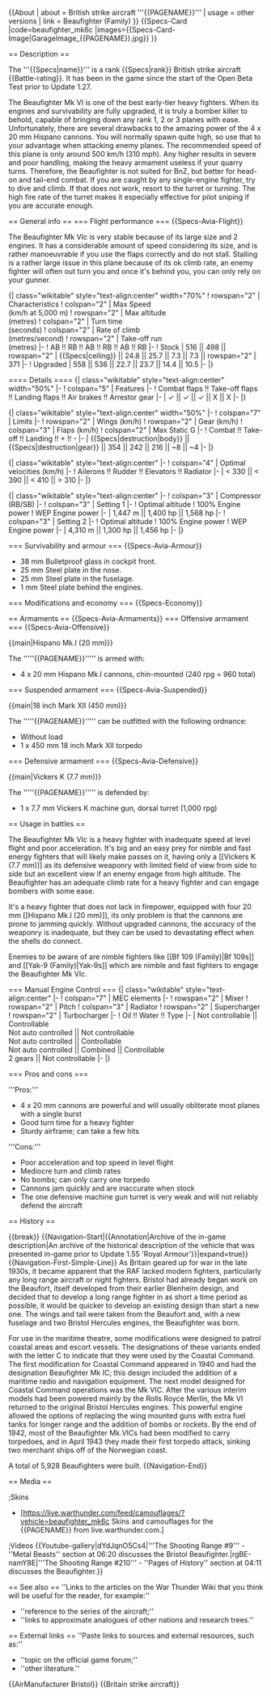{{About
| about = British strike aircraft '''{{PAGENAME}}'''
| usage = other versions
| link = Beaufighter (Family)
}}
{{Specs-Card
|code=beaufighter_mk6c
|images={{Specs-Card-Image|GarageImage_{{PAGENAME}}.jpg}}
}}

== Description ==

<!-- ''In the description, the first part should be about the history of and the creation and combat usage of the aircraft, as well as its key features. In the second part, tell the reader about the aircraft in the game. Insert a screenshot of the vehicle, so that if the novice player does not remember the vehicle by name, he will immediately understand what kind of vehicle the article is talking about.'' -->

The '''{{Specs|name}}''' is a rank {{Specs|rank}} British strike aircraft {{Battle-rating}}. It has been in the game since the start of the Open Beta Test prior to Update 1.27.

The Beaufighter Mk VI is one of the best early-tier heavy fighters. When its engines and survivability are fully upgraded, it is truly a bomber killer to behold, capable of bringing down any rank 1, 2 or 3 planes with ease. Unfortunately, there are several drawbacks to the amazing power of the 4 x 20 mm Hispano cannons. You will normally spawn quite high, so use that to your advantage when attacking enemy planes. The recommended speed of this plane is only around 500 km/h (310 mph). Any higher results in severe and poor handling, making the heavy armament useless if your quarry turns. Therefore, the Beaufighter is not suited for BnZ, but better for head-on and tail-end combat. If you are caught by any single-engine fighter, try to dive and climb. If that does not work, resort to the turret or turning. The high fire rate of the turret makes it especially effective for pilot sniping if you are accurate enough.

== General info ==
=== Flight performance ===
{{Specs-Avia-Flight}}

<!-- ''Describe how the aircraft behaves in the air. Speed, manoeuvrability, acceleration and allowable loads - these are the most important characteristics of the vehicle.'' -->

The Beaufighter Mk VIc is very stable because of its large size and 2 engines. It has a considerable amount of speed considering its size, and is rather manoeuvrable if you use the flaps correctly and do not stall. Stalling is a rather large issue in this plane because of its ok climb rate, an enemy fighter will often out turn you and once it's behind you, you can only rely on your gunner.

{| class="wikitable" style="text-align:center" width="70%"
! rowspan="2" | Characteristics
! colspan="2" | Max Speed<br>(km/h at 5,000 m)
! rowspan="2" | Max altitude<br>(metres)
! colspan="2" | Turn time<br>(seconds)
! colspan="2" | Rate of climb<br>(metres/second)
! rowspan="2" | Take-off run<br>(metres)
|-
! AB !! RB !! AB !! RB !! AB !! RB
|-
! Stock
| 516 || 498 || rowspan="2" | {{Specs|ceiling}} || 24.8 || 25.7 || 7.3 || 7.3 || rowspan="2" | 371
|-
! Upgraded
| 558 || 536 || 22.7 || 23.7 || 14.4 || 10.5
|-
|}

==== Details ====
{| class="wikitable" style="text-align:center" width="50%"
|-
! colspan="5" | Features
|-
! Combat flaps !! Take-off flaps !! Landing flaps !! Air brakes !! Arrestor gear
|-
| ✓ || ✓ || ✓ || X || X <!-- ✓ -->
|-
|}

{| class="wikitable" style="text-align:center" width="50%"
|-
! colspan="7" | Limits
|-
! rowspan="2" | Wings (km/h)
! rowspan="2" | Gear (km/h)
! colspan="3" | Flaps (km/h)
! colspan="2" | Max Static G
|-
! Combat !! Take-off !! Landing !! + !! -
|-
| {{Specs|destruction|body}} || {{Specs|destruction|gear}} || 354 || 242 || 216 || ~8 || ~4
|-
|}

{| class="wikitable" style="text-align:center"
|-
! colspan="4" | Optimal velocities (km/h)
|-
! Ailerons !! Rudder !! Elevators !! Radiator
|-
| < 330 || < 390 || < 410 || > 310
|-
|}

{| class="wikitable" style="text-align:center"
|-
! colspan="3" | Compressor (RB/SB)
|-
! colspan="3" | Setting 1
|-
! Optimal altitude
! 100% Engine power
! WEP Engine power
|-
| 1,447 m || 1,400 hp || 1,568 hp
|-
! colspan="3" | Setting 2
|-
! Optimal altitude
! 100% Engine power
! WEP Engine power
|-
| 4,310 m || 1,300 hp || 1,456 hp
|-
|}

=== Survivability and armour ===
{{Specs-Avia-Armour}}

<!-- ''Examine the survivability of the aircraft. Note how vulnerable the structure is and how secure the pilot is, whether the fuel tanks are armoured, etc. Describe the armour, if there is any, and also mention the vulnerability of other critical aircraft systems.'' -->

- 38 mm Bulletproof glass in cockpit front.
- 25 mm Steel plate in the nose.
- 25 mm Steel plate in the fuselage.
- 1 mm Steel plate behind the engines.

=== Modifications and economy ===
{{Specs-Economy}}

== Armaments ==
{{Specs-Avia-Armaments}}
=== Offensive armament ===
{{Specs-Avia-Offensive}}

<!-- ''Describe the offensive armament of the aircraft, if any. Describe how effective the cannons and machine guns are in a battle, and also what belts or drums are better to use. If there is no offensive weaponry, delete this subsection.'' -->

{{main|Hispano Mk.I (20 mm)}}

The '''''{{PAGENAME}}''''' is armed with:

- 4 x 20 mm Hispano Mk.I cannons, chin-mounted (240 rpg = 960 total)

=== Suspended armament ===
{{Specs-Avia-Suspended}}

<!-- ''Describe the aircraft's suspended armament: additional cannons under the wings, bombs, rockets and torpedoes. This section is especially important for bombers and attackers. If there is no suspended weaponry remove this subsection.'' -->

{{main|18 inch Mark XII (450 mm)}}

The '''''{{PAGENAME}}''''' can be outfitted with the following ordnance:

- Without load
- 1 x 450 mm 18 inch Mark XII torpedo

=== Defensive armament ===
{{Specs-Avia-Defensive}}

<!-- ''Defensive armament with turret machine guns or cannons, crewed by gunners. Examine the number of gunners and what belts or drums are better to use. If defensive weaponry is not available, remove this subsection.'' -->

{{main|Vickers K (7.7 mm)}}

The '''''{{PAGENAME}}''''' is defended by:

- 1 x 7.7 mm Vickers K machine gun, dorsal turret (1,000 rpg)

== Usage in battles ==

<!-- ''Describe the tactics of playing in the aircraft, the features of using aircraft in a team and advice on tactics. Refrain from creating a "guide" - do not impose a single point of view, but instead, give the reader food for thought. Examine the most dangerous enemies and give recommendations on fighting them. If necessary, note the specifics of the game in different modes (AB, RB, SB).'' -->

The Beaufighter Mk VIc is a heavy fighter with inadequate speed at level flight and poor acceleration. It's big and an easy prey for nimble and fast energy fighters that will likely make passes on it, having only a [[Vickers K (7.7 mm)]] as its defensive weaponry with limited field of view from side to side but an excellent view if an enemy engage from high altitude. The Beaufighter has an adequate climb rate for a heavy fighter and can engage bombers with some ease.

It's a heavy fighter that does not lack in firepower, equipped with four 20 mm [[Hispano Mk.I (20 mm)]], its only problem is that the cannons are prone to jamming quickly. Without upgraded cannons, the accuracy of the weaponry is inadequate, but they can be used to devastating effect when the shells do connect.

Enemies to be aware of are nimble fighters like [[Bf 109 (Family)|Bf 109s]] and [[Yak-9 (Family)|Yak-9s]] which are nimble and fast fighters to engage the Beaufighter Mk VIc.

=== Manual Engine Control ===
{| class="wikitable" style="text-align:center"
|-
! colspan="7" | MEC elements
|-
! rowspan="2" | Mixer
! rowspan="2" | Pitch
! colspan="3" | Radiator
! rowspan="2" | Supercharger
! rowspan="2" | Turbocharger
|-
! Oil !! Water !! Type
|-
| Not controllable || Controllable<br>Not auto controlled || Not controllable<br>Not auto controlled || Controllable<br>Not auto controlled || Combined || Controllable<br>2 gears || Not controllable
|-
|}

=== Pros and cons ===

<!-- ''Summarise and briefly evaluate the vehicle in terms of its characteristics and combat effectiveness. Mark its pros and cons in the bulleted list. Try not to use more than 6 points for each of the characteristics. Avoid using categorical definitions such as "bad", "good" and the like - use substitutions with softer forms such as "inadequate" and "effective".'' -->

'''Pros:'''

- 4 x 20 mm cannons are powerful and will usually obliterate most planes with a single burst
- Good turn time for a heavy fighter
- Sturdy airframe; can take a few hits

'''Cons:'''

- Poor acceleration and top speed in level flight
- Mediocre turn and climb rates
- No bombs; can only carry one torpedo
- Cannons jam quickly and are inaccurate when stock
- The one defensive machine gun turret is very weak and will not reliably defend the aircraft

== History ==

<!-- ''Describe the history of the creation and combat usage of the aircraft in more detail than in the introduction. If the historical reference turns out to be too long, take it to a separate article, taking a link to the article about the vehicle and adding a block "/History" (example: <nowiki>https://wiki.warthunder.com/(Vehicle-name)/History</nowiki>) and add a link to it here using the <code>main</code> template. Be sure to reference text and sources by using <code><nowiki><ref></ref></nowiki></code>, as well as adding them at the end of the article with <code><nowiki><references /></nowiki></code>. This section may also include the vehicle's dev blog entry (if applicable) and the in-game encyclopedia description (under <code><nowiki>=== In-game description ===</nowiki></code>, also if applicable).'' -->

{{break}}
{{Navigation-Start|{{Annotation|Archive of the in-game description|An archive of the historical description of the vehicle that was presented in-game prior to Update 1.55 'Royal Armour'}}|expand=true}}
{{Navigation-First-Simple-Line}}
As Britain geared up for war in the late 1930s, it became apparent that the RAF lacked modern fighters, particularly any long range aircraft or night fighters. Bristol had already began work on the Beaufort, itself developed from their earlier Blenheim design, and decided that to develop a long range fighter in as short a time period as possible, it would be quicker to develop an existing design than start a new one. The wings and tail were taken from the Beaufort and, with a new fuselage and two Bristol Hercules engines, the Beaufighter was born.

For use in the maritime theatre, some modifications were designed to patrol coastal areas and escort vessels. The designations of these variants ended with the letter C to indicate that they were used by the Coastal Command. The first modification for Coastal Command appeared in 1940 and had the designation Beaufighter Mk IC; this design included the addition of a maritime radio and navigation equipment. The next model designed for Coastal Command operations was the Mk VIC. After the various interim models had been powered mainly by the Rolls Royce Merlin, the Mk VI returned to the original Bristol Hercules engines. This powerful engine allowed the options of replacing the wing mounted guns with extra fuel tanks for longer range and the addition of bombs or rockets. By the end of 1942, most of the Beaufighter Mk.VICs had been modified to carry torpedoes, and in April 1943 they made their first torpedo attack, sinking two merchant ships off of the Norwegian coast.

A total of 5,928 Beaufighters were built.
{{Navigation-End}}

== Media ==

<!-- ''Excellent additions to the article would be video guides, screenshots from the game, and photos.'' -->

;Skins

- [https://live.warthunder.com/feed/camouflages/?vehicle=beaufighter_mk6c Skins and camouflages for the {{PAGENAME}} from live.warthunder.com.]

;Videos
{{Youtube-gallery|dYdJqnO5Cs4|'''The Shooting Range #9''' - ''Metal Beasts'' section at 06:20 discusses the Bristol Beaufighter.|rgBE-namY8E|'''The Shooting Range #210''' - ''Pages of History'' section at 04:11 discusses the Beaufighter.}}

== See also ==
''Links to the articles on the War Thunder Wiki that you think will be useful for the reader, for example:''

- ''reference to the series of the aircraft;''
- ''links to approximate analogues of other nations and research trees.''

== External links ==
''Paste links to sources and external resources, such as:''

- ''topic on the official game forum;''
- ''other literature.''

{{AirManufacturer Bristol}}
{{Britain strike aircraft}}
